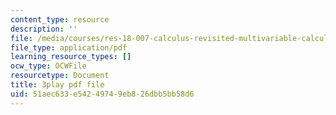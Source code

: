 ```yaml
---
content_type: resource
description: ''
file: /media/courses/res-18-007-calculus-revisited-multivariable-calculus-fall-2011/51aec633e54249749eb826dbb5bb58d6_CxUEyN4exSg.pdf
file_type: application/pdf
learning_resource_types: []
ocw_type: OCWFile
resourcetype: Document
title: 3play pdf file
uid: 51aec633-e542-4974-9eb8-26dbb5bb58d6
---
```


